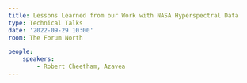 ```yaml
---
title: Lessons Learned from our Work with NASA Hyperspectral Data
type: Technical Talks
date: '2022-09-29 10:00'
room: The Forum North

people:
    speakers:
        - Robert Cheetham, Azavea
---
```

